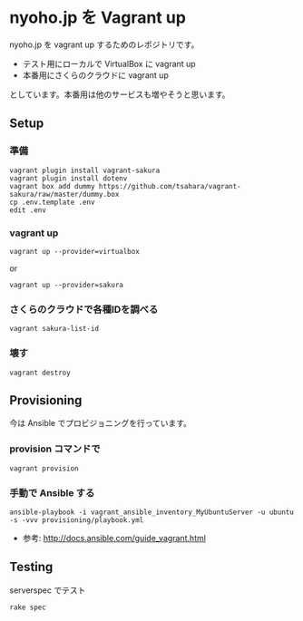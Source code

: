 nyoho.jp を Vagrant up
================

nyoho.jp を vagrant up するためのレポジトリです。

- テスト用にローカルで VirtualBox に vagrant up
- 本番用にさくらのクラウドに vagrant up

としています。本番用は他のサービスも増やそうと思います。

## Setup

### 準備

```
vagrant plugin install vagrant-sakura
vagrant plugin install dotenv
vagrant box add dummy https://github.com/tsahara/vagrant-sakura/raw/master/dummy.box
cp .env.template .env
edit .env
```

### vagrant up

```
vagrant up --provider=virtualbox
```

or

```
vagrant up --provider=sakura
```

### さくらのクラウドで各種IDを調べる
```
vagrant sakura-list-id
```

### 壊す
```
vagrant destroy
```

## Provisioning

今は Ansible でプロビジョニングを行っています。

### provision コマンドで
```
vagrant provision
```

### 手動で Ansible する
```
ansible-playbook -i vagrant_ansible_inventory_MyUbuntuServer -u ubuntu -s -vvv provisioning/playbook.yml
```

- 参考: http://docs.ansible.com/guide_vagrant.html


## Testing

serverspec でテスト

```
rake spec
```
